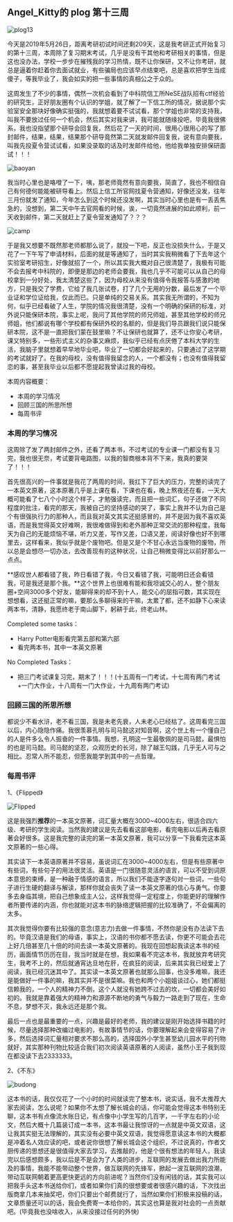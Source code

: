 ## Angel_Kitty的 plog 第十三周

![plog13](./sources/2019_05_26/figure/page.jpg)

今天是2019年5月26日，距离考研初试时间还剩209天，这是我考研正式开始复习的第十三周，本周除了复习期末考试，几乎是没有干其他和考研相关的事情，但是这也没办法，学校一步步在摧残我的学习热情，既不让你保研，又不让你考研，就总是逼着你赶着你去面试就业，有些骗局也应该早点结束吧，总是喜欢把学生当成傻子，等我毕业了，我会如实的把一些事情的真相公之于众的。

这周发生了不少的事情，偶然一次机会看到了中科院信工所NeSE战队招有ctf经验的研究生，正好朋友圈有个认识的学姐，就了解了一下信工所的情况，据说那个实验室安全那块好像确实挺强的，我就想着要不试试看，那个学姐也非常的支持我，叫我不要放过任何一个机会，然后其实对我来讲，我可能就随缘投吧，毕竟我很佛系，我也没指望那个研导会回复我，然后花了一天的时间，很用心很用心的写了那封邮件，结果，结果，结果那个研导竟然第二天就发邮件回复我，说有意向要我，叫我先投夏令营试试看，如果没录取的话及时发邮件给他，他给我单独安排保研面试！！！

![baoyan](./sources/2019_05_26/figure/baoyan.png)

我当时心里也是咯噔了一下，咦，那老师竟然有意向要我，简直了，我也不相信自己有何德何能能被研导看上。然后上信工所官网找夏令营通知，好像还没发，往年三月份就发了通知，今年怎么到这个时候还没发啊，其实当时心里也是有一丢丢焦急的，没想到，第二天中午去官网看的时候，诶，一切竟然进展的如此顺利，前一天收到邮件，第二天就赶上了夏令营发通知了？？？

![camp](./sources/2019_05_26/figure/camp.png)

于是我又想要不既然那老师都那么说了，就投一下吧，反正也没损失什么，于是又花了一下午写了申请材料，后面的就是等通知了，当时其实我稍微看了下去年这个实验室考研招生，好像就招了一个，所以其实我大概对自己很清楚了，我极有可能不会去报考中科院的，即便是那边的老师会要我，我也几乎不可能可以从自己的母校拿到一分好处，我太清楚这些了，因为母校从来没有值得令我报答与感激的地方，只是我交了学费，它给了我几张试卷，打了几个无用的分数，最后发了一个毕业证和学位证给我，仅此而已。只是单纯的交易关系。其实我无所谓的，不知为何，似乎已经看破了人生，学院的情况我很清楚，没有一个明确的保研的标准，对外说只能保研本院，事实上呢，我问了其他学院的师兄师姐，甚至其他学校的师兄师姐，他们都说有哪个学校都有保研外校的名额的，但是我们导员跟我们说只能保研本院，这不是一直把我们蒙在鼓里嘛？不让保研也就算了，还不让你安心考研，课又特别多，一些形式主义的杂事又麻烦，我似乎已经有点厌倦了本科大学的生活，我脑子里就想着早早地毕业吧，毕业了一切都会好起来的，只要通过了这学期的考试就好了。在我的母校，没有值得我留念的人，一个都没有；也没有值得我留恋的事，甚至我毕业以后都不愿提起我曾读过我的母校。

本周内容概要：

- 本周的学习情况
- 回顾三国的所思所想
- 每周书评

### 本周的学习情况

这周除了发了两封邮件之外，还看了两本书，不过考试的专业课一门都没有复习完，我也很无奈，考试要背电路图，以我的智商根本背不下来，我真的要哭了！！！

首先很高兴的一件事就是我花了两周的时间，我扛下了巨大的压力，完整的读完了一本英文原著，这本原著几乎是上课在看，下课也在看，晚上熬夜还在看，一天大概可能看了七八个小时这个样子，才勉强读完，而且把一些词汇，句子还做了不同程度的批注，看完的那天，我被自己的坚持感动的哭了，事实上我并不认为自己是个有很强执行力的那种人，而且我对英文其实还挺感冒的，并不是因为我不喜欢英语，而是我觉得英文好难啊，我很难做得到和老外那种正常交流的那种程度，我每天为自己的无能烦恼不堪，听力又差，写作又差，口语又差，阅读好像也好不到哪里去，这样看来，我似乎就是个废物吧。但是又是个不甘心永远当废物的废物，所以总是会想尽一切办法，去改善现有的这种状况，让自己稍微变得比以前好那么一点点。

**感叹世人都看错了我，昨日看错了我，今日又看错了我，可能明日还会看错我，可是我还是那个我。**这个世界上也很难有能和我坦诚交心的人，整个朋友圈+空间3000多个好友，能聊得来的却不到十人，能交心的屈指可数，其实现在想想看，这还挺正常的嘛，要那么多聊得来的干嘛，太累了都，还不如静下心来读两本书，清静，我愿终老于南山脚下，躬耕于此，终老山林。

Completed some tasks：

- Harry Potter电影看完第五部和第六部
- 看完两本书，其中一本英文原著

No Completed Tasks：

- 把三门考试课复习完，期末了！！！(十五周有一门考试，十七周有两门考试+一门大作业，十八周有一门大作业，十九周有两门考试)

### 回顾三国的所思所想

都说少不看水浒，老不看三国，我是未老先衰，人未老心已经枯了。这周看完三国以后，内心隐隐作痛。我很羡慕孔明与司马懿这对知音啊，这个世上有一个懂自己的人是件多么令人振奋的一件事情。我想，孔明这一生最敬佩的是司马懿，最惧怕的也是司马懿。司马懿的坚忍，众观历史的长河，除了越王勾践，几乎无人可与之相比。忍常人所不能忍，但愿我能学到其中的一点哲理。

### 每周书评

1、《Flipped》

![Flipped](./sources/2019_05_26/figure/Flipped.jpg)

这是我强烈**推荐**的一本英文原著，词汇量大概在3000~4000左右，很适合四六级、考研的学生阅读。当然我的建议是先去看看这部电影，看完电影以后再去看原著会好很多。这是我完整的读完的第一本英文原著，我可以分享一下我看完这本英文原著的一些心得。

其实读下一本英语原著并不容易，虽说词汇在3000~4000左右，但是有些原著中有些词，有些句子的用法很灵活。英语是一门很随意灵活的语言，可以不受到词原本意思的束缚，是一种融于情感的语言，所以我们不能逐字逐句对一些词，一些句子进行生硬的翻译与解读，那样你就会丧失了读一本英文原著的信心与勇气。你要多去身临其境，把自己想象成主人公，这样我觉得一定程度上，你能更好的理解作者所要传递的内涵，你也就能对这本书的脉络逻辑把握的比较准确了，不会偏离的太多。

其次我觉得你要有比较强的意念(意志力)去做一件事情，不然你是没有办法读下去的。毕竟汉语是我们的母语，事实上，汉语的书你都不愿去读，你更不可能会去花上好几倍甚至几十倍的时间去读一本英文原著的。我现在回想起我读这本书的经历，画面情节历历在目，我当时就是在想，我如果看不完这本书，我就放弃考研究生，我考不上的，然后就通宵达旦地在肝，在疯狂的阅读，后来其实我已经爱上了阅读，我已经沉迷其中了。其实读一本英文原著也就那么回事，也没多难嘛，我还是能做好一件事的嘛，我其实并不是很菜嘛。我也和两个小姐姐谈过心，她们都挺信赖我的，一个人的精神力不倒，这个人就没有她跨不过去的坎，一切都会美好如初的。我就是靠着强大的精神力和源源不断地的勇气与毅力一路走到了现在，生命不息，梦想不灭，我永远还是那个我。

最后一点也是最重要的一点，兴趣是最好的老师，我的建议是刚开始选择书籍的时候，尽量选择那种改编过电影的，有故事情节的话，你要理解起来会变得容易了许多，然后选择词汇量相对要求不那么高的，选择国外小学生甚至幼儿园水平的刊物就好，其实那种刊物比较适合我们初次阅读英语原著的人阅读，虽然小王子我到现在都没读下去2333333。

2、《不东》

![budong](./sources/2019_05_26/figure/budong.jpg)

这本书的话，我仅仅花了一个小时的时间就读完了整本书，说实话，我不太推荐大家去阅读，怎么说呢？如果你不太想了解长城会的话，你可能会觉得这本书特别无聊，这本书有点像流水账日记，有点像中小学生写的几百字，一千字左右的小论文，然后大概十几篇装订成一本书，这本书最让我惊讶的一点就是中英文双语，这让我其实挺无法理解的，其实没有必要中英文双语，我觉得愿意读这本书的大概都是冲着名人效应读的吧，或者说你很想了解长城会这个组织，不过说真的，作者文厨传递的思想还是很值得大家去学习，去推敲的，他是个很有想法的年轻人，我读完以后感想颇多，我以后是不是会为了人类的进步，互联网的发展去做出我力所能及的事情，我能不能带动整个世界，做互联网的先锋军，掀起一波互联网的浪潮，带动互联网朝着更高更快更远的方向前进呢？当然你们没有闲钱的话，其实我可以把我手头这本书送给你们，或者如果你们真的很想要或者很感兴趣的话，下次找出版商拿几本来抽奖吧，你们只要出个邮费就行了，当然如果你们积极来投稿的话，文章质量还可以的话，我会免费寄一本给你的，其实这也算是我对社会的一点贡献吧。(毕竟我也没啥收入，从来没接过任何的外快)